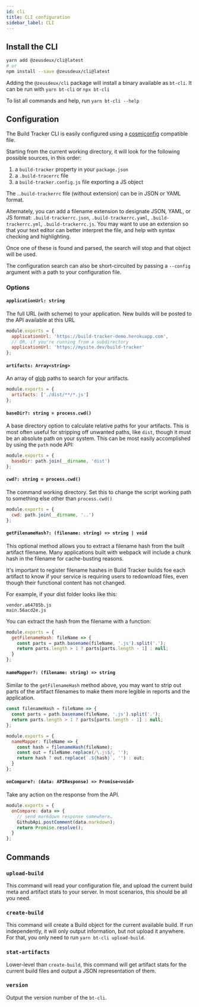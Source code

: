 ```yaml
---
id: cli
title: CLI configuration
sidebar_label: CLI
---
```


## Install the CLI

```sh
yarn add @zeusdeux/cli@latest
# or
npm install --save @zeusdeux/cli@latest
```

Adding the `@zeusdeux/cli` package will install a binary available as `bt-cli`. It can be run with `yarn bt-cli` or `npx bt-cli`

To list all commands and help, run `yarn bt-cli --help`

## Configuration

The Build Tracker CLI is easily configured using a [cosmiconfig](https://github.com/davidtheclark/cosmiconfig) compatible file.

Starting from the current working directory, it will look for the following possible sources, in this order:

1. a `build-tracker` property in your `package.json`
2. a `.build-tracerrc` file
3. a `build-tracker.config.js` file exporting a JS object

The .`.build-trackerrc` file (without extension) can be in JSON or YAML format.

Alternately, you can add a filename extension to designate JSON, YAML, or JS format: `.build-trackerrc.json`, `.build-trackerrc.yaml`, `.build-trackerrc.yml`, `.build-trackerrc.js`. You may want to use an extension so that your text editor can better interpret the file, and help with syntax checking and highlighting.

Once one of these is found and parsed, the search will stop and that object will be used.

The configuration search can also be short-circuited by passing a `--config` argument with a path to your configuration file.

### Options

#### `applicationUrl: string`

The full URL (with scheme) to your application. New builds will be posted to the API available at this URL

```js
module.exports = {
  applicationUrl: 'https://build-tracker-demo.herokuapp.com',
  // OR, if you're running from a subdirectory
  applicationUrl: 'https://mysite.dev/build-tracker'
};
```

#### `artifacts: Array<string>`

An array of [glob](https://github.com/isaacs/node-glob#readme) paths to search for your artifacts.

```js
module.exports = {
  artifacts: ['./dist/**/*.js']
};
```

#### `baseDir?: string = process.cwd()`

A base directory option to calculate relative paths for your artifacts. This is most often useful for stripping off unwanted paths, like `dist`, though it must be an absolute path on your system. This can be most easily accomplished by using the `path` node API:

```js
module.exports = {
  baseDir: path.join(__dirname, 'dist')
};
```

#### `cwd?: string = process.cwd()`

The command working directory. Set this to change the script working path to something else other than `process.cwd()`

```js
module.exports = {
  cwd: path.join(__dirname, '..')
};
```

#### `getFilenameHash?: (filename: string) => string | void`

This optional method allows you to extract a filename hash from the built artifact filename. Many applications built with webpack will include a chunk hash in the filename for cache-busting reasons.

It's important to register filename hashes in Build Tracker builds foe each artifact to know if your service is requiring users to redownload files, even though their functional content has not changed.

For example, if your dist folder looks like this:

```
vendor.a64785b.js
main.56acd2e.js
```

You can extract the hash from the filename with a function:

```js
module.exports = {
  getFilenameHash: fileName => {
    const parts = path.basename(fileName, '.js').split('.');
    return parts.length > 1 ? parts[parts.length - 1] : null;
  }
};
```

#### `nameMapper?: (filename: string) => string`

Similar to the `getFilenameHash` method above, you may want to strip out parts of the artifact filenames to make them more legible in reports and the application.

```js
const filenameHash = fileName => {
  const parts = path.basename(fileName, '.js').split('.');
  return parts.length > 1 ? parts[parts.length - 1] : null;
};

module.exports = {
  nameMapper: fileName => {
    const hash = filenameHash(fileName);
    const out = fileName.replace(/\.js$/, '');
    return hash ? out.replace(`.${hash}`, '') : out;
  }
};
```

#### `onCompare?: (data: APIResponse) => Promise<void>`

Take any action on the response from the API.

```js
module.exports = {
  onCompare: data => {
    // send markdown response somewhere…
    GithubApi.postComment(data.markdown);
    return Promise.resolve();
  }
};
```

## Commands

### `upload-build`

This command will read your configuration file, and upload the current build meta and artifact stats to your server. In most scenarios, this should be all you need.

### `create-build`

This command will create a Build object for the current available build. If run independently, it will only output information, but not upload it anywhere. For that, you only need to run `yarn bt-cli upload-build`.

### `stat-artifacts`

Lower-level than `create-build`, this command will get artifact stats for the current build files and output a JSON representation of them.

### `version`

Output the version number of the `bt-cli`.
